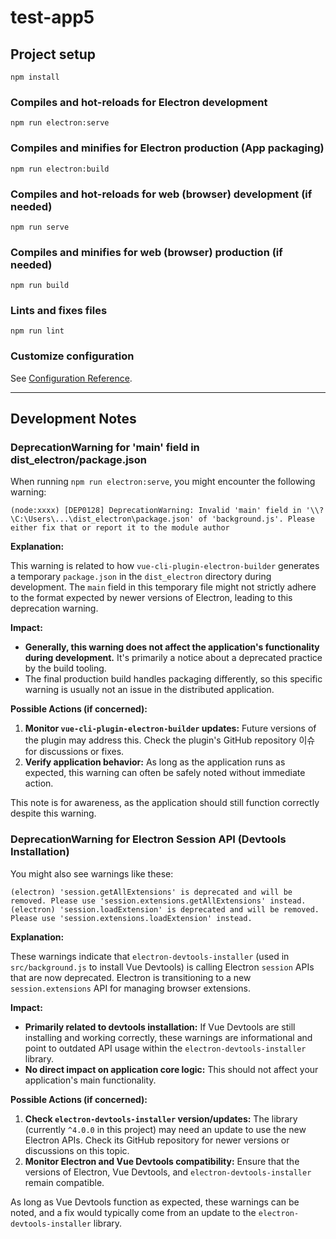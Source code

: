 # test-app5

## Project setup
```
npm install
```

### Compiles and hot-reloads for Electron development
```
npm run electron:serve
```

### Compiles and minifies for Electron production (App packaging)
```
npm run electron:build
```

### Compiles and hot-reloads for web (browser) development (if needed)
```
npm run serve
```

### Compiles and minifies for web (browser) production (if needed)
```
npm run build
```

### Lints and fixes files
```
npm run lint
```

### Customize configuration
See [Configuration Reference](https://cli.vuejs.org/config/).

---

## Development Notes

### DeprecationWarning for 'main' field in dist_electron/package.json

When running `npm run electron:serve`, you might encounter the following warning:

```
(node:xxxx) [DEP0128] DeprecationWarning: Invalid 'main' field in '\\?\C:\Users\...\dist_electron\package.json' of 'background.js'. Please either fix that or report it to the module author
```

**Explanation:**

This warning is related to how `vue-cli-plugin-electron-builder` generates a temporary `package.json` in the `dist_electron` directory during development. The `main` field in this temporary file might not strictly adhere to the format expected by newer versions of Electron, leading to this deprecation warning.

**Impact:**

*   **Generally, this warning does not affect the application's functionality during development.** It's primarily a notice about a deprecated practice by the build tooling.
*   The final production build handles packaging differently, so this specific warning is usually not an issue in the distributed application.

**Possible Actions (if concerned):**

1.  **Monitor `vue-cli-plugin-electron-builder` updates:** Future versions of the plugin may address this. Check the plugin's GitHub repository 이슈 for discussions or fixes.
2.  **Verify application behavior:** As long as the application runs as expected, this warning can often be safely noted without immediate action.

This note is for awareness, as the application should still function correctly despite this warning.

### DeprecationWarning for Electron Session API (Devtools Installation)

You might also see warnings like these:
```
(electron) 'session.getAllExtensions' is deprecated and will be removed. Please use 'session.extensions.getAllExtensions' instead.
(electron) 'session.loadExtension' is deprecated and will be removed. Please use 'session.extensions.loadExtension' instead.
```

**Explanation:**

These warnings indicate that `electron-devtools-installer` (used in `src/background.js` to install Vue Devtools) is calling Electron `session` APIs that are now deprecated. Electron is transitioning to a new `session.extensions` API for managing browser extensions.

**Impact:**

*   **Primarily related to devtools installation:** If Vue Devtools are still installing and working correctly, these warnings are informational and point to outdated API usage within the `electron-devtools-installer` library.
*   **No direct impact on application core logic:** This should not affect your application's main functionality.

**Possible Actions (if concerned):**

1.  **Check `electron-devtools-installer` version/updates:** The library (currently `^4.0.0` in this project) may need an update to use the new Electron APIs. Check its GitHub repository for newer versions or discussions on this topic.
2.  **Monitor Electron and Vue Devtools compatibility:** Ensure that the versions of Electron, Vue Devtools, and `electron-devtools-installer` remain compatible.

As long as Vue Devtools function as expected, these warnings can be noted, and a fix would typically come from an update to the `electron-devtools-installer` library.
